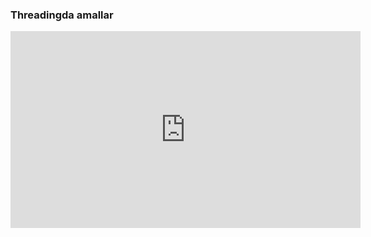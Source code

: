 ### Threadingda amallar

<iframe width="560" height="315" src="https://www.youtube.com/embed/2KuabuIBc9I" title="YouTube video player" frameborder="0" allow="accelerometer; autoplay; clipboard-write; encrypted-media; gyroscope; picture-in-picture" allowfullscreen></iframe>